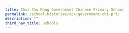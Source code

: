 ```yaml
---
title: Chua Chu Kang Government Chinese Primary School
permalink: /school-histories/cck-government-chi-pri/
description: ""
third_nav_title: Schools
---
```


